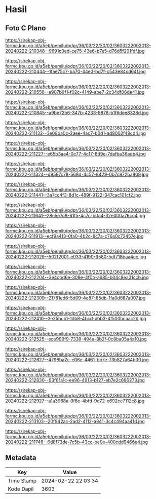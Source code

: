 # Hasil

## Foto C Plano

https://sirekap-obj-formc.kpu.go.id/a5eb/pemilu/pdpr/36/03/22/20/02/3603222002013-20240222-210348--9691c0ed-ce75-43e6-b7e5-d76d5f291fdf.jpg

https://sirekap-obj-formc.kpu.go.id/a5eb/pemilu/pdpr/36/03/22/20/02/3603222002013-20240222-210444--1fae75c7-ba70-44e3-bd7f-c543e84cd64f.jpg

https://sirekap-obj-formc.kpu.go.id/a5eb/pemilu/pdpr/36/03/22/20/02/3603222002013-20240222-210556--e907b9f1-f02c-4149-abe7-2c34df06de41.jpg

https://sirekap-obj-formc.kpu.go.id/a5eb/pemilu/pdpr/36/03/22/20/02/3603222002013-20240222-210845--a9be72b6-347b-4233-8878-b1f6dee8328d.jpg

https://sirekap-obj-formc.kpu.go.id/a5eb/pemilu/pdpr/36/03/22/20/02/3603222002013-20240222-211132--3e09ba0c-2aee-4ac7-b0d1-ad9002f48cd4.jpg

https://sirekap-obj-formc.kpu.go.id/a5eb/pemilu/pdpr/36/03/22/20/02/3603222002013-20240222-211227--e65b3aa4-0c77-4c17-8d9e-7dafba36adb4.jpg

https://sirekap-obj-formc.kpu.go.id/a5eb/pemilu/pdpr/36/03/22/20/02/3603222002013-20240222-211324--d9597c78-568d-4c57-8429-0b7c972ba909.jpg

https://sirekap-obj-formc.kpu.go.id/a5eb/pemilu/pdpr/36/03/22/20/02/3603222002013-20240222-211441--3a7cc4f3-8d1c-489f-9122-347cac101cf2.jpg

https://sirekap-obj-formc.kpu.go.id/a5eb/pemilu/pdpr/36/03/22/20/02/3603222002013-20240222-211641--28e5e7c8-61f5-4c7c-b0a4-32e000a76cc4.jpg

https://sirekap-obj-formc.kpu.go.id/a5eb/pemilu/pdpr/36/03/22/20/02/3603222002013-20240222-211913--ecf9a4f3-0fa0-4b2c-8c7a-c76a0c72457e.jpg

https://sirekap-obj-formc.kpu.go.id/a5eb/pemilu/pdpr/36/03/22/20/02/3603222002013-20240222-212029--502f2001-e933-4190-9580-5df718baa4ce.jpg

https://sirekap-obj-formc.kpu.go.id/a5eb/pemilu/pdpr/36/03/22/20/02/3603222002013-20240222-212204--3e4cbd6e-309e-4f0b-a685-b04c8ea31ccb.jpg

https://sirekap-obj-formc.kpu.go.id/a5eb/pemilu/pdpr/36/03/22/20/02/3603222002013-20240222-212309--21781ed6-5d09-4e87-85db-1fa0d687a007.jpg

https://sirekap-obj-formc.kpu.go.id/a5eb/pemilu/pdpr/36/03/22/20/02/3603222002013-20240222-212410--3e25bcb1-1db8-4bcd-abb3-4f500bcaac2d.jpg

https://sirekap-obj-formc.kpu.go.id/a5eb/pemilu/pdpr/36/03/22/20/02/3603222002013-20240222-212525--ece999f9-7339-494a-8b2f-0c8ba05a4a10.jpg

https://sirekap-obj-formc.kpu.go.id/a5eb/pemilu/pdpr/36/03/22/20/02/3603222002013-20240222-212627--4796ba2c-e06e-4461-bb7e-73b827a64b00.jpg

https://sirekap-obj-formc.kpu.go.id/a5eb/pemilu/pdpr/36/03/22/20/02/3603222002013-20240222-212830--93f61a1c-ee96-4913-b127-eb7e2c686273.jpg

https://sirekap-obj-formc.kpu.go.id/a5eb/pemilu/pdpr/36/03/22/20/02/3603222002013-20240222-212927--a1a3968a-0f8e-4bfd-9d72-c692ce7112c8.jpg

https://sirekap-obj-formc.kpu.go.id/a5eb/pemilu/pdpr/36/03/22/20/02/3603222002013-20240222-213103--20f942ac-2ad2-4112-a841-3c4c494aa41d.jpg

https://sirekap-obj-formc.kpu.go.id/a5eb/pemilu/pdpr/36/03/22/20/02/3603222002013-20240222-211746--6d8f73de-7c5b-43cc-be0e-400cdd9466e4.jpg


## Metadata

| Key        | Value               |
| ---------- | ------------------- |
| Time Stamp | 2024-02-22 22:03:34 |
| Kode Dapil | 3603                |



